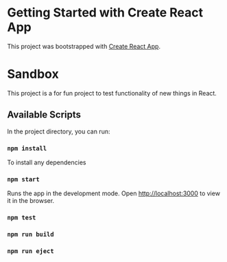 # Getting Started with Create React App

This project was bootstrapped with [Create React App](https://github.com/facebook/create-react-app).

# Sandbox  
This project is a for fun project to test functionality of new things in React.

## Available Scripts

In the project directory, you can run:
### `npm install`

To install any dependencies  

### `npm start`

Runs the app in the development mode.
Open [http://localhost:3000](http://localhost:3000) to view it in the browser.


### `npm test`


### `npm run build`


### `npm run eject`

